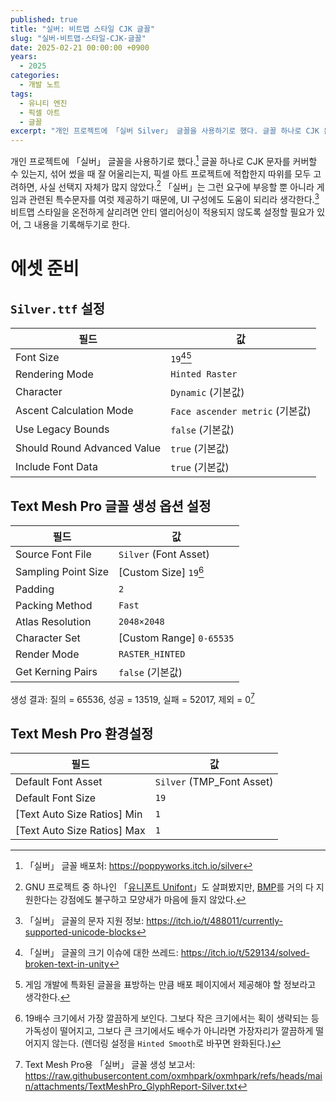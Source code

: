 ```yaml
---
published: true
title: "실버: 비트맵 스타일 CJK 글꼴"
slug: "실버-비트맵-스타일-CJK-글꼴"
date: 2025-02-21 00:00:00 +0900
years:
  - 2025
categories:
  - 개발 노트
tags:
  - 유니티 엔진
  - 픽셀 아트
  - 글꼴
excerpt: "개인 프로젝트에 「실버 Silver」 글꼴을 사용하기로 했다. 글꼴 하나로 CJK 문자를 커버할 수 있는지, 섞어 썼을 때 잘 어울리는지, 픽셀 아트 프로젝트에 적합한지 따위를 모두 고려하면 선택지가 많지 않은데, 「실버」는 그런 요구에 부응할 뿐 아니라 게임과 관련된 특수문자를 여럿 제공한다."
---
```

개인 프로젝트에 「실버」 글꼴을 사용하기로 했다.[^1] 글꼴 하나로 CJK 문자를 커버할 수 있는지, 섞어 썼을 때 잘 어울리는지, 픽셀 아트 프로젝트에 적합한지 따위를 모두 고려하면, 사실 선택지 자체가 많지 않았다.[^2] 「실버」는 그런 요구에 부응할 뿐 아니라 게임과 관련된 특수문자를 여럿 제공하기 때문에, UI 구성에도 도움이 되리라 생각한다.[^3] 비트맵 스타일을 온전하게 살리려면 안티 앨리어싱이 적용되지 않도록 설정할 필요가 있어, 그 내용을 기록해두기로 한다.

[^1]: 「실버」 글꼴 배포처: <https://poppyworks.itch.io/silver>
[^2]: GNU 프로젝트 중 하나인 「[유니폰트 Unifont](https://unifoundry.com/unifont/index.html)」도 살펴봤지만, [BMP](/basic-multilingual-plane)를 거의 다 지원한다는 강점에도 불구하고 모양새가 마음에 들지 않았다.
[^3]: 「실버」 글꼴의 문자 지원 정보: <https://itch.io/t/488011/currently-supported-unicode-blocks>

# 에셋 준비

## `Silver.ttf` 설정

| 필드 | 값 |
|---|---|
| Font Size | `19`[^4][^5] |
| Rendering Mode | `Hinted Raster` |
| Character | `Dynamic` (기본값) |
| Ascent Calculation Mode | `Face ascender metric` (기본값) |
| Use Legacy Bounds | `false` (기본값) |
| Should Round Advanced Value | `true` (기본값) |
| Include Font Data | `true` (기본값) |

[^4]: 「실버」 글꼴의 크기 이슈에 대한 쓰레드: <https://itch.io/t/529134/solved-broken-text-in-unity>
[^5]: 게임 개발에 특화된 글꼴을 표방하는 만큼 배포 페이지에서 제공해야 할 정보라고 생각한다.

## Text Mesh Pro 글꼴 생성 옵션 설정

| 필드 | 값 |
|---|---|
| Source Font File | `Silver` (Font Asset) |
| Sampling Point Size | [Custom Size] `19`[^7] |
| Padding | `2` |
| Packing Method | `Fast` |
| Atlas Resolution | `2048×2048` |
| Character Set | [Custom Range] `0-65535` |
| Render Mode | `RASTER_HINTED` |
| Get Kerning Pairs | `false` (기본값) |

생성 결과: 질의 = 65536, 성공 = 13519, 실패 = 52017, 제외 = 0[^6]

[^6]: Text Mesh Pro용 「실버」 글꼴 생성 보고서: <https://raw.githubusercontent.com/oxmhpark/oxmhpark/refs/heads/main/attachments/TextMeshPro_GlyphReport-Silver.txt>
[^7]: 19배수 크기에서 가장 깔끔하게 보인다. 그보다 작은 크기에서는 획이 생략되는 등 가독성이 떨어지고, 그보다 큰 크기에서도 배수가 아니라면 가장자리가 깔끔하게 떨어지지 않는다. (렌더링 설정을 `Hinted Smooth`로 바꾸면 완화된다.)

## Text Mesh Pro 환경설정

| 필드 | 값 |
|---|---|
| Default Font Asset | `Silver` (TMP_Font Asset) |
| Default Font Size | `19` |
| [Text Auto Size Ratios] Min | `1` |
| [Text Auto Size Ratios] Max | `1` |